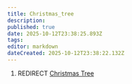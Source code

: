 ```yaml
---
title: Christmas_tree
description: 
published: true
date: 2025-10-12T23:38:25.893Z
tags: 
editor: markdown
dateCreated: 2025-10-12T23:38:22.132Z
---
```


1.  REDIRECT [Christmas Tree](Christmas_Tree.md "wikilink")